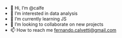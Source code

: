 - 👋 Hi, I’m @calfe
- 👀 I’m interested in data analysis
- 🌱 I’m currently learning JS
- 💞️ I’m looking to collaborate on new projects
- 📫 How to reach me fernando.calvetti@gmail.com

